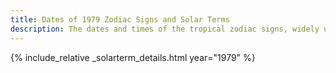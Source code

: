 ```yaml
---
title: Dates of 1979 Zodiac Signs and Solar Terms
description: The dates and times of the tropical zodiac signs, widely used in western astrology, and solar terms of year 1979
---
```

{% include_relative _solarterm_details.html year="1979" %}
